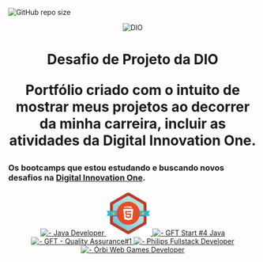 ![GitHub repo size](https://img.shields.io/github/repo-size/AlanJoabio/DesafiodaDIO) 

<!--Banner session-->
<p align="center">
<img src="https://hermes.digitalinnovation.one/assets/diome/logo.png" alt="DIO" tittle="Digital Innovation One">
</p>

<!--Banner session-->
<p>
<h1 align="center">
Desafio de Projeto da DIO
</p>

Portfólio criado com o intuito de mostrar meus projetos ao decorrer da minha carreira, incluir  as atividades da Digital Innovation One.

### Os bootcamps que estou estudando e buscando novos desafios na [Digital Innovation One](https://digitalinnovation.one/).
 </p>
  
<p align="center">
<!-- Ícones das linguagens -->
<!-- Java -->
<a href="[https://web.dio.me/track/java-developer]">
<img src="https://hermes.digitalinnovation.one/tracks/f6608227-3917-416e-91e2-6cddaf116bf8.png" alt=" - Java Developer" tittle="Java" width="90" height="90">
</a>
 
<!-- HTML Web Developer -->
<a href="[https://web.dio.me/track/9fb3f492-ea99-4055-82cb-c364f18706ec]">
<img src="https://github.com/AlanJoabio/aula_bootstrap/blob/main/img/html5dio.png" alt=" - HTML Web Developer" tittle="HTML" width="90" height="90">
</a>

<!-- gft-start-4-Java -->

<a href="[https://web.dio.me/track/gft-start-4-java]">
<img src="https://hermes.digitalinnovation.one/tracks/f8bc60f2-9ca1-4389-be8b-dd0a18827f8c.png" alt=" - GFT Start #4 Java" tittle="GFT" width="90" height="90">
</a>
  
<!-- GFT - Quality Assurance#1 -->
<a href="[https://web.dio.me/track/cd71a3e7-dfd2-425a-b635-5db0dbae00da]">
<img src="https://hermes.digitalinnovation.one/tracks/936b7d01-ec68-409b-9db7-e1a5c06a3efe.png" alt=" - GFT - Quality Assurance#1" tittle="GFT" width="90" height="90">
</a>
  
<!-- Philips Fullstack Developer -->
<a href="[https://web.dio.me/track/5c0a81e0-3566-4314-8075-298147b2858d]">
<img src="https://hermes.digitalinnovation.one/tracks/0168902d-e703-4a51-af7a-eceda69637f1.png" alt=" - Philips Fullstack Developer" tittle="Philips" width="90" height="90">
</a>

<!-- Órbi Web Games Developer -->
<a href="[https://web.dio.me/track/0522447b-1f5c-473a-895d-6966414aaa65]">
<img src="https://hermes.digitalinnovation.one/tracks/5a0ef2bf-8cca-4be7-b506-3945fbb8f1d4.png" alt=" - Órbi Web Games Developer" tittle="Órbi" width="90" height="90">
</a>
</p>




